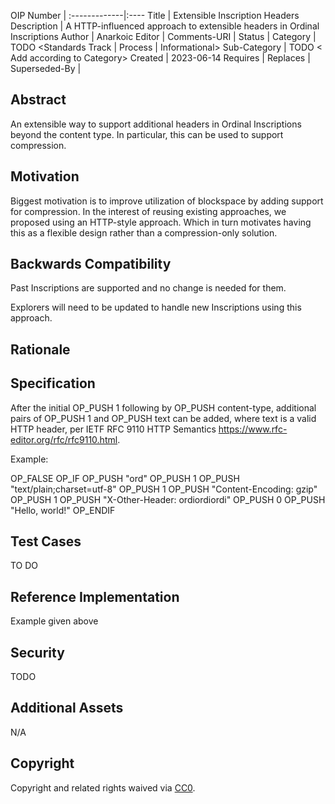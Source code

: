 OIP Number   | 
:-------------|:----
Title         | Extensible Inscription Headers
Description   | A HTTP-influenced approach to extensible headers in Ordinal Inscriptions
Author        | Anarkoic
Editor        | 
Comments-URI  | 
Status        | 
Category      | TODO <Standards Track \| Process \| Informational>
Sub-Category  | TODO < Add according to Category>
Created       | 2023-06-14
Requires      | 
Replaces      | 
Superseded-By | 


## Abstract
An extensible way to support additional headers in Ordinal Inscriptions beyond the content type. In particular, this can be used to support compression.

## Motivation

Biggest motivation is to improve utilization of blockspace by adding support for compression. In the interest of reusing 
existing approaches, we proposed using an HTTP-style approach. Which in turn motivates having this as a flexible design rather 
than a compression-only solution.

## Backwards Compatibility

Past Inscriptions are supported and no change is needed for them.

Explorers will need to be updated to handle new Inscriptions using this approach.

## Rationale


## Specification

After the initial OP_PUSH 1 following by OP_PUSH content-type, additional pairs of OP_PUSH 1 and OP_PUSH text can be added, where text is a valid HTTP header, per IETF RFC 9110 HTTP Semantics https://www.rfc-editor.org/rfc/rfc9110.html.

Example:

OP_FALSE
OP_IF
  OP_PUSH "ord"
  OP_PUSH 1
  OP_PUSH "text/plain;charset=utf-8"
  OP_PUSH 1
  OP_PUSH "Content-Encoding: gzip"
  OP_PUSH 1
  OP_PUSH "X-Other-Header: ordiordiordi"
  OP_PUSH 0
  OP_PUSH "Hello, world!"
OP_ENDIF


## Test Cases
TO DO 

## Reference Implementation
Example given above

## Security
TODO

## Additional Assets
N/A

## Copyright
Copyright and related rights waived via [CC0](https://creativecommons.org/publicdomain/zero/1.0/).




